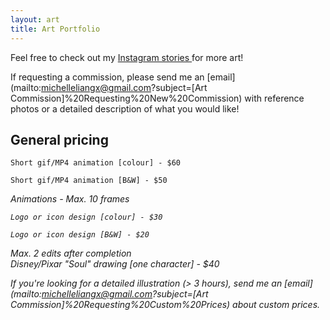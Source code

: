 ```yaml
---
layout: art
title: Art Portfolio
---
```


Feel free to check out my
<a href="https://www.instagram.com/michelleliangx/"> Instagram stories </a> 
for more art!

If requesting a commission, please send me an [email](mailto:michelleliangx@gmail.com?subject=[Art Commission]%20Requesting%20New%20Commission) with reference photos or a detailed description of what you would like!
<br/>

## General pricing

```
Short gif/MP4 animation [colour] - $60

Short gif/MP4 animation [B&W] - $50
```
<i> Animations - Max. 10 frames

```
Logo or icon design [colour] - $30

Logo or icon design [B&W] - $20
```
<i> Max. 2 edits after completion
<br/>
<i> Disney/Pixar "Soul" drawing [one character] - $40

If you're looking for a detailed illustration (> 3 hours), send me an [email](mailto:michelleliangx@gmail.com?subject=[Art Commission]%20Requesting%20Custom%20Prices) about custom prices.